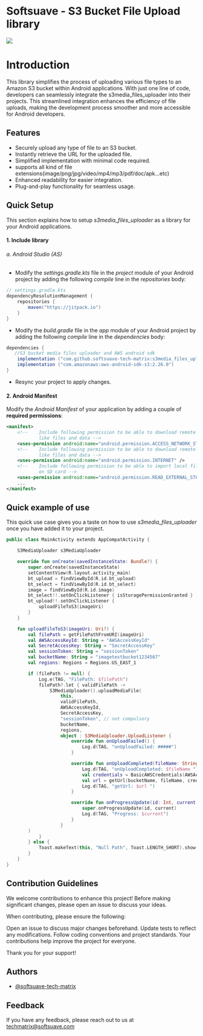 
# Softsuave - S3 Bucket File Upload library
[![](https://jitpack.io/v/softsuave-tech-matrix/s3media_files_uploader.svg)](https://jitpack.io/#softsuave-tech-matrix/s3media_files_uploader)

# Introduction
This library simplifies the process of uploading various file types to an Amazon S3 bucket within Android applications. With just one line of code, developers can seamlessly integrate the s3media_files_uploader into their projects. This streamlined integration enhances the efficiency of file uploads, making the development process smoother and more accessible for Android developers.
## Features

- Securely upload any type of file to an S3 bucket.
- Instantly retrieve the URL for the uploaded file.
- Simplified implementation with minimal code required.
- supports all kind of file extensions(image/png/jpg/video/mp4/mp3/pdf/doc/apk...etc)
- Enhanced readability for easier integration.
- Plug-and-play functionality for seamless usage.


## Quick Setup

This section explains how to setup *s3media_files_uploader* as a library for your Android applications.

#### 1. Include library

###### a. Android Studio (AS)

* Modify the *settings.gradle.kts* file in the *project* module of your Android project by adding the following *compile* line in the *repositories* body:

```gradle
// settings.gradle.kts
dependencyResolutionManagement {
    repositories {
        maven("https://jitpack.io")
    }
}
```

* Modify the *build.gradle* file in the *app* module of your Android project by adding the following *compile* line in the *dependencies* body:
``` gradle
dependencies {
   //S3 bucket media files uploader and AWS android sdk
    implementation ("com.github.softsuave-tech-matrix:s3media_files_uploader:1.0.2")
    implementation ("com.amazonaws:aws-android-sdk-s3:2.26.0")
}
``` 
* Resync your project to apply changes.


#### 2. Android Manifest

Modify the *Android Manifest* of your application by adding a couple of **required permissions**:
``` xml
<manifest>
	<!-- 	Include following permission to be able to download remote resources 
			like files and data -->
	<uses-permission android:name="android.permission.ACCESS_NETWORK_STATE" />
	<!-- 	Include following permission to be able to download remote resources 
			like files and data -->
	<uses-permission android:name="android.permission.INTERNET" />
	<!-- 	Include following permission to be able to import local files 
			on SD card -->
	<uses-permission android:name="android.permission.READ_EXTERNAL_STORAGE" />
	...
</manifest>
```

## Quick example of use

This quick use case gives you a taste on how to use *s3media_files_uploader* once you have added it to your project.
```kotlin
public class MainActivity extends AppCompatActivity {

    S3MediaUploader s3MediaUploader

    override fun onCreate(savedInstanceState: Bundle?) {
        super.onCreate(savedInstanceState)
        setContentView(R.layout.activity_main)
        bt_upload = findViewById(R.id.bt_upload)
        bt_select = findViewById(R.id.bt_select)
        image = findViewById(R.id.image)
        bt_select!!.setOnClickListener { isStoragePermissionGranted }
        bt_upload!!.setOnClickListener {
            uploadFileToS3(imageUri)
        }
    }

    fun uploadFileToS3(imageUri: Uri?) {
        val filePath = getFilePathFromURI(imageUri)
        val AWSAccessKeyId: String = "AWSAccessKeyId"
        val SecretAccessKey: String = "SecretAccessKey"
        val sessionToken: String = "sessionToken"
        val bucketName: String = "imagetestbucket1234567"
        val regions: Regions = Regions.US_EAST_1

        if (filePath != null) {
            Log.e(TAG, "FilePath: $filePath")
            filePath?.let { validFilePath ->
                S3MediaUploader().uploadMediaFile(
                    this,
                    validFilePath,
                    AWSAccessKeyId,
                    SecretAccessKey,
                    "sessionToken", // not compulsory
                    bucketName,
                    regions,
                    object : S3MediaUploader.UploadListener {
                        override fun onUploadFailed() {
                            Log.d(TAG, "onUploadFailed: #####")
                        }

                        override fun onUploadCompleted(fileName: String?) {
                            Log.d(TAG, "onUploadCompleted: $fileName ")
                            val credentials = BasicAWSCredentials(AWSAccessKeyId, SecretAccessKey)
                            val url = getUrl(bucketName, fileName, credentials)
                            Log.d(TAG, "getUrl: $url ")
                        }

                        override fun onProgressUpdate(id: Int, current: Int) {
                            super.onProgressUpdate(id, current)
                            Log.d(TAG, "Progress: $current")
                        }
                    }
		)
            }
        } else {
            Toast.makeText(this, "Null Path", Toast.LENGTH_SHORT).show()
        }
    }
}
```

## Contribution Guidelines
We welcome contributions to enhance this project! Before making significant changes, please open an issue to discuss your ideas.

When contributing, please ensure the following:

Open an issue to discuss major changes beforehand.
Update tests to reflect any modifications.
Follow coding conventions and project standards.
Your contributions help improve the project for everyone.

Thank you for your support!
## Authors

- [@softsuave-tech-matrix](https://github.com/softsuave-tech-matrix)


## Feedback

If you have any feedback, please reach out to us at techmatrix@softsuave.com

